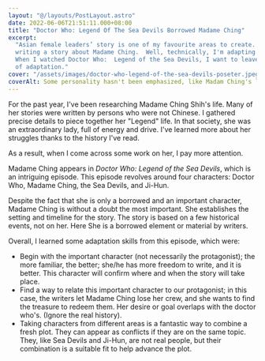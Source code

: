 ```yaml
---
layout: "@/layouts/PostLayout.astro"
date: 2022-06-06T21:51:11.000+08:00
title: "Doctor Who: Legend Of The Sea Devils Borrowed Madame Ching"
excerpt:
  "Asian female leaders’ story is one of my favourite areas to create. I am
  writing a story about Madame Ching.  Well, technically, I'm adapting her story.
  When I watched Doctor Who:  Legend of the Sea Devils, I want to leave some notes
  of adaptation."
cover: "/assets/images/doctor-who-legend-of-the-sea-devils-poseter.jpeg"
coverAlt: Some personality hasn't been emphasized, like Madam Ching's leadership ability
---
```


For the past year, I've been researching Madame Ching Shih's life. Many of her stories were written by persons who were not Chinese. I gathered precise details to piece together her "Legend" life. In that society, she was an extraordinary lady, full of energy and drive. I've learned more about her struggles thanks to the history I've read.

As a result, when I come across some work on her, I pay more attention.

Madame Ching appears in _Doctor Who: Legend of the Sea Devils_, which is an intriguing episode. This episode revolves around four characters: Doctor Who, Madame Ching, the Sea Devils, and Ji-Hun.

Despite the fact that she is only a borrowed and an important character, Madame Ching is without a doubt the most important. She establishes the setting and timeline for the story. The story is based on a few historical events, not on her. Here She is a borrowed element or material by writers.

Overall, I learned some adaptation skills from this episode, which were:

- Begin with the important character (not necessarily the protagonist); the more familiar, the better; she/he has more freedom to write, and it is better. This character will confirm where and when the story will take place.
- Find a way to relate this important character to our protagonist; in this case, the writers let Madame Ching lose her crew, and she wants to find the treasure to redeem them. Her desire or goal overlaps with the doctor who's. (Ignore the real history).
- Taking characters from different areas is a fantastic way to combine a fresh plot. They can appear as conflicts if they are on the same topic. They, like Sea Devils and Ji-Hun, are not real people, but their combination is a suitable fit to help advance the plot.
